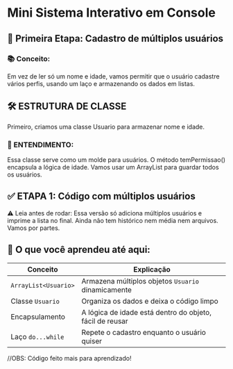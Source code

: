 # Mini Sistema Interativo em Console

## 🎯 Primeira Etapa: Cadastro de múltiplos usuários
### 📚 Conceito:
  Em vez de ler só um nome e idade, vamos permitir que o usuário cadastre vários perfis, usando um laço e armazenando os dados em listas.

## 🛠️ ESTRUTURA DE CLASSE
Primeiro, criamos uma classe Usuario para armazenar nome e idade.
### 🧠 ENTENDIMENTO:
Essa classe serve como um molde para usuários.
O método temPermissao() encapsula a lógica de idade.
Vamos usar um ArrayList<Usuario> para guardar todos os usuários.

## ✅ ETAPA 1: Código com múltiplos usuários
⚠️ Leia antes de rodar:
Essa versão só adiciona múltiplos usuários e imprime a lista no final.
Ainda não tem histórico nem média nem arquivos. Vamos por partes.

## 📌 O que você aprendeu até aqui:
| Conceito             | Explicação                                               |
| -------------------- | -------------------------------------------------------- |
| `ArrayList<Usuario>` | Armazena múltiplos objetos `Usuario` dinamicamente       |
| Classe `Usuario`     | Organiza os dados e deixa o código limpo                 |
| Encapsulamento       | A lógica de idade está dentro do objeto, fácil de reusar |
| Laço `do...while`    | Repete o cadastro enquanto o usuário quiser              |


//OBS: Código feito mais para aprendizado!
